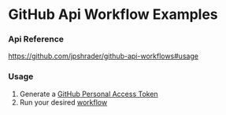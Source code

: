 # GitHub Api Workflow Examples

### Api Reference

https://github.com/jpshrader/github-api-workflows#usage

### Usage

1. Generate a [GitHub Personal Access Token](https://github.com/jpshrader/github-api-workflows#authentication)
2. Run your desired [workflow](https://github.com/jpshrader/github-api-workflow-examples/actions/workflows/github-api-workflow.yml)
